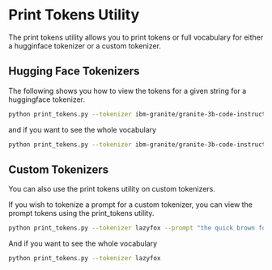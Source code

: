 # Print Tokens Utility
The print tokens utility allows you to print tokens or full vocabulary for either a hugginface tokenizer or a custom tokenizer.

## Hugging Face Tokenizers
The following shows you how to view the tokens for a given string for a huggingface tokenizer.

```bash
python print_tokens.py --tokenizer ibm-granite/granite-3b-code-instruct --prompt "Who is Ada Lovelace?" --no_special_tokens
```

and if you want to see the whole vocabulary

```bash
python print_tokens.py --tokenizer ibm-granite/granite-3b-code-instruct
```

## Custom Tokenizers
You can also use the print tokens utility on custom tokenizers.

If you wish to tokenize a prompt for a custom tokenizer, you can view the prompt tokens using the print_tokens utility.

```bash
python print_tokens.py --tokenizer lazyfox --prompt "the quick brown fox"  --no_special_tokens
```

And if you want to see the whole vocabulary

```bash
python print_tokens.py --tokenizer lazyfox
```
